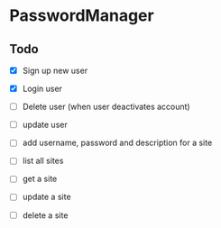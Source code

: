 # PasswordManager

## Todo

- [x] Sign up new user
- [x] Login user
- [ ] Delete user (when user deactivates account)
- [ ] update user
- [ ] add username, password and description for a site
- [ ] list all sites
- [ ] get a site
- [ ] update a site
- [ ] delete a site

